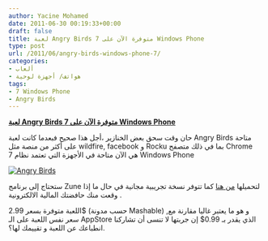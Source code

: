 ```yaml
---
author: Yacine Mohamed
date: 2011-06-30 00:19:33+00:00
draft: false
title: لعبة Angry Birds متوفرة الآن على 7 Windows Phone
type: post
url: /2011/06/angry-birds-windows-phone-7/
categories:
- ألعاب
- هواتف/ أجهزة لوحية
tags:
- 7 Windows Phone
- Angry Birds
---
```


[**لعبة Angry Birds متوفرة الآن على 7 Windows Phone**](http://www.it-scoop.com/2011/06/angry-birds-windows-phone-7/ )




حان وقت سحق بعض الخنازير ،أجل هذا صحيح فبعدما كانت لعبة Angry Birds متاحة على أكثر من منصة مثل wildfire, facebook و Rocku بما في ذلك متصفح Chrome هي الآن متاحة في الأجهزة التي تعتمد نظام 7 Windows Phone




[![Angry Birds](https://lh3.googleusercontent.com/-vjg0iRCV9Mo/Tgu9l-vEniI/AAAAAAAAAVc/XwL5cox-igk/Angry%252520Birds.png)
](http://www.it-scoop.com/2011/06/angry-birds-windows-phone-7/ )


ستحتاج إلى برنامج Zune لتحميلها [من هنا](http://social.zune.net/External/LaunchZuneProtocol.aspx?pathuri=navigate%3FphoneAppID%3De4571a02-0b87-e011-986b-78e7d1fa76f8) كما تتوفر نسخة تجريبية مجانية في حال ما إذا وقعت منك حافضتك المالية الالكترونية .

اللعبة متوفرة بسعر 2.99$ (حسب مدونة Mashable) ,و هو ما يعتبر غاليا مقارنة مع سعر نفس اللعبة على الـ AppStore الذي يقدر بـ 0.99$
إن جربتها لا تنسى أن تشاركنا انطباعك عن اللعبة و تقييمك لها؟.
